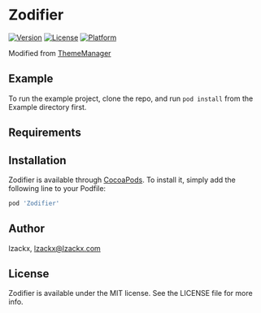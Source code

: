 # Zodifier

[![Version](https://img.shields.io/cocoapods/v/Zodifier.svg?style=flat)](https://cocoapods.org/pods/Zodifier)
[![License](https://img.shields.io/cocoapods/l/Zodifier.svg?style=flat)](https://cocoapods.org/pods/Zodifier)
[![Platform](https://img.shields.io/cocoapods/p/Zodifier.svg?style=flat)](https://cocoapods.org/pods/Zodifier)

Modified from [ThemeManager](https://github.com/azone/ThemeManager)

## Example

To run the example project, clone the repo, and run `pod install` from the Example directory first.

## Requirements

## Installation

Zodifier is available through [CocoaPods](https://cocoapods.org). To install
it, simply add the following line to your Podfile:

```ruby
pod 'Zodifier'
```

## Author

lzackx, lzackx@lzackx.com

## License

Zodifier is available under the MIT license. See the LICENSE file for more info.

